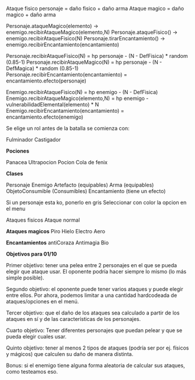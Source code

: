 Ataque fisico personaje = daño fisico + daño arma
Ataque magico = daño magico + daño arma 

Personaje.ataqueMagico(elemento) -> enemigo.recibirAtaqueMagico(elemento,N)
Personaje.ataqueFisico() -> enemigo.recibirAtaqueFisico(N)
Personaje.tirarEncantamiento() -> enemigo.recibirEncantamiento(encantamiento)

Personaje.recibirAtaqueFisico(N) = hp personaje  - (N - DefFisica) * random (0.85-1)
Personaje.recibirAtaqueMagico(N) = hp personaje  - (N - DefMagica) * random (0.85-1)
Personaje.recibirEncantamiento(encantamiento) = encantamiento.efecto(personaje)

Enemigo.recibirAtaqueFisico(N) = hp enemigo -  (N - DefFisica)
Enemigo.recibirAtaqueMagico(elemento,N) = hp enemigo - vulnerabilidadElemental(elemento) * N
Enemigo.recibirEncantamiento(encantamiento) = encantamiento.efecto(enemigo)


Se elige un rol antes de la batalla se comienza con:

Fulminador 
Castigador


**Pociones**

Panacea
Ultrapocion
Pocion
Cola de fenix

**Clases** 

Personaje
Enemigo
Artefacto (equipables)
Arma (equipables)
ObjetoConsumible (Consumibles)
Encantamiento (tiene un efecto)


Si un personaje esta ko, ponerlo en gris
Seleccionar con color la opcion en el menu

Ataques fisicos
Ataque normal

**Ataques magicos**
Piro
Hielo
Electro
Aero

**Encantamientos**
antiCoraza
Antimagia
Bio



**Objetivos para 01/10**

Primer objetivo: tener una pelea entre 2 personajes en el que se pueda elegir que ataque usar. El oponente podría hacer siempre lo mismo (lo más simple posible).

Segundo objetivo: el oponente puede tener varios ataques y puede elegir entre ellos.
Por ahora, podemos limitar a una cantidad hardcodeada de ataques/opciones en el menú.

Tercer objetivo: que el daño de los ataques sea calculado a partir de los ataques en sí y de las características de los personajes.

Cuarto objetivo: Tener diferentes personajes que puedan pelear y que se pueda elegir cuales usar.

Quinto objetivo: tener al menos 2 tipos de ataques (podría ser por ej. físicos y mágicos) que calculen su daño de manera distinta.

Bonus: si el enemigo tiene alguna forma aleatoria de calcular sus ataques, como testeamos eso.
